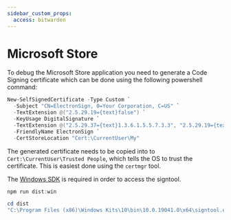 ```yaml
---
sidebar_custom_props:
  access: bitwarden
---
```


# Microsoft Store

To debug the Microsoft Store application you need to generate a Code Signing certificate which can
be done using the following powershell command:

```powershell
New-SelfSignedCertificate -Type Custom `
  -Subject "CN=ElectronSign, 0=Your Corporation, C=US" `
  -TextExtension @("2.5.29.19={text}false") `
  -KeyUsage DigitalSignature `
  -TextExtension @("2.5.29.37={text}1.3.6.1.5.5.7.3.3", "2.5.29.19={text}") `
  -FriendlyName ElectronSign `
  -CertStoreLocation "Cert:\CurrentUser\My"
```

The generated certificate needs to be copied into to `Cert:\CurrentUser\Trusted People`, which tells
the OS to trust the certificate. This is easiest done using the `certmgr` tool.

The [Windows SDK][sdk] is required in order to access the signtool.

```powershell
npm run dist:win

cd dist
"C:\Program Files (x86)\Windows Kits\10\bin\10.0.19041.0\x64\signtool.exe" sign /v /fd sha256 /n "14D52771-DE3C-4886-B8BF-825BA7690418" .\Bitwarden-2022.<version>.appx
```

[sdk]: https://developer.microsoft.com/en-us/windows/downloads/windows-sdk/
